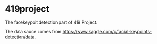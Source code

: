 # 419project

The facekeypoit detection part of 419 Project.

The data sauce comes from https://www.kaggle.com/c/facial-keypoints-detection/data.
